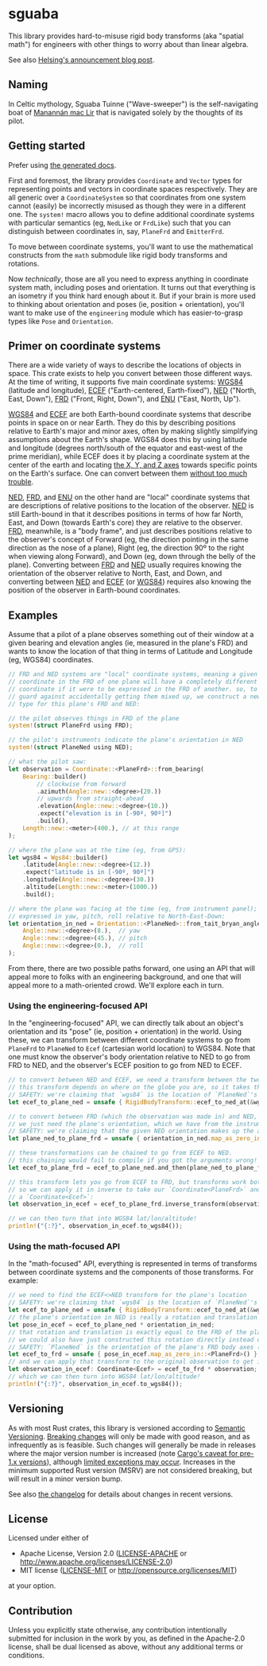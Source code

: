 # sguaba

This library provides hard-to-misuse rigid body transforms (aka "spatial
math") for engineers with other things to worry about than linear
algebra.

See also [Helsing's announcement blog post][blog].

[blog]: https://blog.helsing.ai/sguaba-hard-to-misuse-rigid-body-transforms-for-engineers-with-other-things-to-worry-about-than-aeaa45af9e0d

## Naming

In Celtic mythology, Sguaba Tuinne ("Wave-sweeper") is the
self-navigating boat of [Manannán mac
Lir](https://en.wikipedia.org/wiki/Manann%C3%A1n_mac_Lir) that is
navigated solely by the thoughts of its pilot.

## Getting started

Prefer using [the generated docs](https://docs.rs/sguaba).

First and foremost, the library provides `Coordinate` and `Vector` types
for representing points and vectors in coordinate spaces respectively.
They are all generic over a `CoordinateSystem` so that coordinates from
one system cannot (easily) be incorrectly misused as though they were in
a different one. The `system!` macro allows you to define additional
coordinate systems with particular semantics (eg, `NedLike` or
`FrdLike`) such that you can distinguish between coordinates in, say,
`PlaneFrd` and `EmitterFrd`.

To move between coordinate systems, you'll want to use the mathematical
constructs from the `math` submodule like rigid body transforms and
rotations.

Now _technically_, those are all you need to express anything in
coordinate system math, including poses and orientation. It turns out
that everything is an isometry if you think hard enough about it. But if
your brain is more used to thinking about orientation and poses (ie,
position + orientation), you'll want to make use of the `engineering`
module which has easier-to-grasp types like `Pose` and `Orientation`.

## Primer on coordinate systems

There are a wide variety of ways to describe the locations of objects in
space. This crate exists to help you convert between those different
ways. At the time of writing, it supports five main coordinate systems:
[WGS84] (latitude and longitude), [ECEF] ("Earth-centered,
Earth-fixed"), [NED] ("North, East, Down"), [FRD] ("Front, Right,
Down"), and [ENU] ("East, North, Up").

[WGS84] and [ECEF] are both Earth-bound coordinate systems that describe
points in space on or near Earth. They do this by describing positions
relative to Earth's major and minor axes, often by making slightly
simplifying assumptions about the Earth's shape. WGS84 does this by
using latitude and longitude (degrees north/south of the equator and
east-west of the prime meridian), while ECEF does it by placing a
coordinate system at the center of the earth and locating [the X, Y, and
Z axes][axes] towards specific points on the Earth's surface. One can
convert between them [without too much trouble][trouble].

[NED], [FRD], and [ENU] on the other hand are "local" coordinate systems that
are descriptions of relative positions to the location of the observer.
[NED] is still Earth-bound in that it describes positions in terms of
how far North, East, and Down (towards Earth's core) they are relative
to the observer. [FRD], meanwhile, is a "body frame", and just describes
positions relative to the observer's concept of Forward (eg, the
direction pointing in the same direction as the nose of a plane), Right
(eg, the direction 90º to the right when viewing along Forward), and
Down (eg, down through the belly of the plane). Converting between [FRD]
and [NED] usually requires knowing the orientation of the observer
relative to North, East, and Down, and converting between [NED] and
[ECEF] (or [WGS84]) requires also knowing the position of the observer
in Earth-bound coordinates.

[WGS84]: https://en.wikipedia.org/wiki/World_Geodetic_System#WGS84
[ECEF]: https://en.wikipedia.org/wiki/Earth-centered,_Earth-fixed_coordinate_system
[NED]: https://en.wikipedia.org/wiki/Local_tangent_plane_coordinates#Local_north,_east,_down_(NED)_coordinates
[FRD]: https://en.wikipedia.org/wiki/Body_relative_direction
[ENU]: https://en.wikipedia.org/wiki/Local_tangent_plane_coordinates#Local_east,_north,_up_(ENU)_coordinates
[axes]: https://en.wikipedia.org/wiki/Axes_conventions
[trouble]: https://en.wikipedia.org/wiki/Geographic_coordinate_conversion#Coordinate_system_conversion

## Examples

Assume that a pilot of a plane observes something out of their window at
a given bearing and elevation angles (ie, measured in the plane's FRD)
and wants to know the location of that thing in terms of Latitude and
Longitude (eg, WGS84) coordinates.

```rust
// FRD and NED systems are "local" coordinate systems, meaning a given
// coordinate in the FRD of one plane will have a completely different
// coordinate if it were to be expressed in the FRD of another. so, to
// guard against accidentally getting them mixed up, we construct a new
// type for this plane's FRD and NED:

// the pilot observes things in FRD of the plane
system!(struct PlaneFrd using FRD);

// the pilot's instruments indicate the plane's orientation in NED
system!(struct PlaneNed using NED);

// what the pilot saw:
let observation = Coordinate::<PlaneFrd>::from_bearing(
    Bearing::builder()
        // clockwise from forward
        .azimuth(Angle::new::<degree>(20.))
        // upwards from straight-ahead
        .elevation(Angle::new::<degree>(10.))
        .expect("elevation is in [-90º, 90º]")
        .build(),
    Length::new::<meter>(400.), // at this range
);

// where the plane was at the time (eg, from GPS):
let wgs84 = Wgs84::builder()
    .latitude(Angle::new::<degree>(12.))
    .expect("latitude is in [-90º, 90º]")
    .longitude(Angle::new::<degree>(30.))
    .altitude(Length::new::<meter>(1000.))
    .build();

// where the plane was facing at the time (eg, from instrument panel);
// expressed in yaw, pitch, roll relative to North-East-Down:
let orientation_in_ned = Orientation::<PlaneNed>::from_tait_bryan_angles(
    Angle::new::<degree>(8.),  // yaw
    Angle::new::<degree>(45.), // pitch
    Angle::new::<degree>(0.),  // roll
);
```

From there, there are two possible paths forward, one using an API that
will appeal more to folks with an engineering background, and one that
will appeal more to a math-oriented crowd. We'll explore each in turn.

### Using the engineering-focused API

In the "engineering-focused" API, we can directly talk about an object's
orientation and its "pose" (ie, position + orientation) in the world.
Using these, we can transform between different coordinate systems to go
from `PlaneFrd` to `PlaneNed` to `Ecef` (cartesian world location) to
WGS84. Note that one must know the observer's body orientation relative
to NED to go from FRD to NED, and the observer's ECEF position to go
from NED to ECEF.

```rust
// to convert between NED and ECEF, we need a transform between the two.
// this transform depends on where on the globe you are, so it takes the WGS84 position:
// SAFETY: we're claiming that `wgs84` is the location of `PlaneNed`'s origin.
let ecef_to_plane_ned = unsafe { RigidBodyTransform::ecef_to_ned_at(&wgs84) };

// to convert between FRD (which the observation was made in) and NED,
// we just need the plane's orientation, which we have from the instruments!
// SAFETY: we're claiming that the given NED orientation makes up the axes of `PlaneFrd`.
let plane_ned_to_plane_frd = unsafe { orientation_in_ned.map_as_zero_in::<PlaneFrd>() };

// these transformations can be chained to go from ECEF to NED.
// this chaining would fail to compile if you got the arguments wrong!
let ecef_to_plane_frd = ecef_to_plane_ned.and_then(plane_ned_to_plane_frd);

// this transform lets you go from ECEF to FRD, but transforms work both ways,
// so we can apply it in inverse to take our `Coordinate<PlaneFrd>` and produce
// a `Coordinate<Ecef>`:
let observation_in_ecef = ecef_to_plane_frd.inverse_transform(observation);

// we can then turn that into WGS84 lat/lon/altitude!
println!("{:?}", observation_in_ecef.to_wgs84());
```

### Using the math-focused API

In the "math-focused" API, everything is represented in terms of
transforms between coordinate systems and the components of those
transforms. For example:

```rust
// we need to find the ECEF<>NED transform for the plane's location
// SAFETY: we're claiming that `wgs84` is the location of `PlaneNed`'s origin.
let ecef_to_plane_ned = unsafe { RigidBodyTransform::ecef_to_ned_at(&wgs84) };
// the plane's orientation in NED is really a rotation and translation in ECEF
let pose_in_ecef = ecef_to_plane_ned * orientation_in_ned;
// that rotation and translation is exactly equal to the FRD of the plane
// we could also have just constructed this rotation directly instead of an `Orientation`
// SAFETY: `PlaneNed` is the orientation of the plane's FRD body axes (ie, `PlaneFrd`).
let ecef_to_frd = unsafe { pose_in_ecef.map_as_zero_in::<PlaneFrd>() };
// and we can apply that transform to the original observation to get it in ECEF
let observation_in_ecef: Coordinate<Ecef> = ecef_to_frd * observation;
// which we can then turn into WGS84 lat/lon/altitude!
println!("{:?}", observation_in_ecef.to_wgs84());
```

## Versioning

As with most Rust crates, this library is versioned according to
[Semantic Versioning](https://semver.org/). [Breaking changes] will only
be made with good reason, and as infrequently as is feasible. Such
changes will generally be made in releases where the major version
number is increased (note [Cargo's caveat for pre-1.x
versions][caveat]), although [limited exceptions may occur][exceptions].
Increases in the minimum supported Rust version (MSRV) are not
considered breaking, but will result in a minor version bump.

See also [the changelog](./CHANGELOG.md) for details about changes in
recent versions.

[Breaking changes]: https://doc.rust-lang.org/cargo/reference/semver.html
[exceptions]: https://rust-lang.github.io/rfcs/1105-api-evolution.html#principles-of-the-policy
[caveat]: https://doc.rust-lang.org/cargo/reference/specifying-dependencies.html#default-requirements

## License

Licensed under either of

* Apache License, Version 2.0
   ([LICENSE-APACHE](LICENSE-APACHE) or <http://www.apache.org/licenses/LICENSE-2.0>)
* MIT license
   ([LICENSE-MIT](LICENSE-MIT) or <http://opensource.org/licenses/MIT>)

at your option.

## Contribution

Unless you explicitly state otherwise, any contribution intentionally submitted
for inclusion in the work by you, as defined in the Apache-2.0 license, shall be
dual licensed as above, without any additional terms or conditions.

